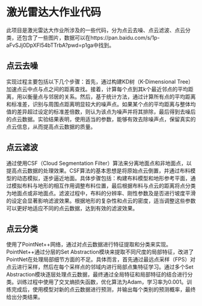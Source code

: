 # 激光雷达大作业代码

此项目是激光雷达大作业所涉及的一些代码，分为点云去噪、点云滤波、点云分类，还包含了一些图片，数据可以在https://pan.baidu.com/s/1p-aFvSJj0DpXFl54bTTrbA?pwd=p1ga中找到。

## 点云去噪

实现过程主要包括以下几个步骤：首先，通过构建KD树（K-Dimensional Tree）加速点云中点与点之间的距离查找。接着，计算每个点到其k个最近邻点的平均距离，用以衡量点与邻居的关系。然后，基于统计方法，通过计算所有点的平均距离和标准差，识别与周围点距离明显较大的噪声点。如果某个点的平均距离与整体均值的差异超过设定的标准差倍数，则认为该点为噪声并将其排除，最后得到去噪后的点云数据。实验结果表明，使用适当的参数，能够有效去除噪声点，保留真实的点云信息，从而提高点云数据的质量。

## 点云滤波

通过使用CSF（Cloud Segmentation Filter）算法来分离地面点和非地面点，以提高点云数据的处理效果。CSF算法的基本思想是将原始点云倒置，并通过布料模型的动态模拟，逐步逼近地面。具体步骤包括：构建布料模型和地形参考平面，通过模拟布料与地形的相互作用调整布料位置，最后根据布料与点云的距离将点分类为地面点或非地面点。滤波过程中，布料的分辨率、刚性参数及是否进行坡度平滑的设定会显著影响滤波效果。根据地形的复杂性和点云的密度，适当调整这些参数可以更好地适应不同的点云数据，达到有效的滤波效果。

## 点云分类

使用了PointNet++网络，通过对点云数据进行特征提取和分类来实现。PointNet++通过分层的Set Abstraction模块来提取不同尺度的局部特征，改进了PointNet在处理局部细节方面的不足。具体而言，首先通过最远点采样（FPS）对点云进行采样，然后在每个采样点的邻域内进行局部点集特征学习。通过多个Set Abstraction模块逐层处理点云数据，最终通过全局特征和局部特征的结合进行分类。训练过程中使用了交叉熵损失函数，优化算法为Adam，学习率为0.001。训练完成后，使用模型对新的点云数据进行预测，并输出每个类别的预测概率，最终给出分类结果。

